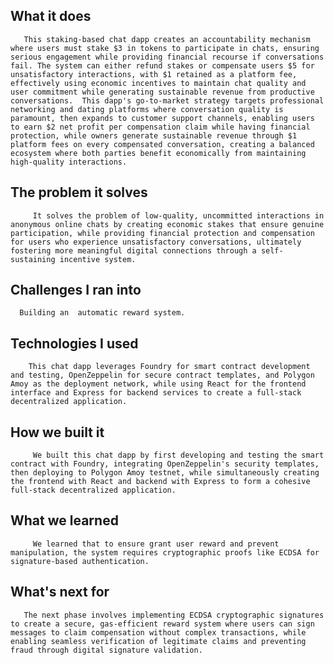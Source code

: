 ## What it does
       This staking-based chat dapp creates an accountability mechanism where users must stake $3 in tokens to participate in chats, ensuring serious engagement while providing financial recourse if conversations fail. The system can either refund stakes or compensate users $5 for unsatisfactory interactions, with $1 retained as a platform fee, effectively using economic incentives to maintain chat quality and user commitment while generating sustainable revenue from productive conversations.  This dapp's go-to-market strategy targets professional networking and dating platforms where conversation quality is paramount, then expands to customer support channels, enabling users to earn $2 net profit per compensation claim while having financial protection, while owners generate sustainable revenue through $1 platform fees on every compensated conversation, creating a balanced ecosystem where both parties benefit economically from maintaining high-quality interactions.

## The problem it solves
         It solves the problem of low-quality, uncommitted interactions in anonymous online chats by creating economic stakes that ensure genuine participation, while providing financial protection and compensation for users who experience unsatisfactory conversations, ultimately fostering more meaningful digital connections through a self-sustaining incentive system.

## Challenges I ran into
      Building an  automatic reward system. 

## Technologies I used
        This chat dapp leverages Foundry for smart contract development and testing, OpenZeppelin for secure contract templates, and Polygon Amoy as the deployment network, while using React for the frontend interface and Express for backend services to create a full-stack decentralized application.

## How we built it
         We built this chat dapp by first developing and testing the smart contract with Foundry, integrating OpenZeppelin's security templates, then deploying to Polygon Amoy testnet, while simultaneously creating the frontend with React and backend with Express to form a cohesive full-stack decentralized application.

## What we learned
         We learned that to ensure grant user reward and prevent manipulation, the system requires cryptographic proofs like ECDSA for signature-based authentication.

## What's next for
       The next phase involves implementing ECDSA cryptographic signatures to create a secure, gas-efficient reward system where users can sign messages to claim compensation without complex transactions, while enabling seamless verification of legitimate claims and preventing fraud through digital signature validation.
